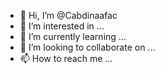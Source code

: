 - 👋 Hi, I’m @Cabdinaafac
- 👀 I’m interested in ...
- 🌱 I’m currently learning ...
- 💞️ I’m looking to collaborate on ...
- 📫 How to reach me ...

<!---
Cabdinaafac/Cabdinaafac is a ✨ special ✨ repository because its `README.md` (this file) appears on your GitHub profile.
You can click the Preview link to take a look at your changes.
--->
